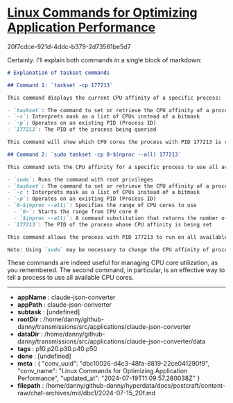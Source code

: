 # [Linux Commands for Optimizing Application Performance](https://claude.ai/chat/dbc10026-d4c3-48fa-8819-22ce041290f9)

20f7cdce-921d-4ddc-b379-2d73561be5d7

 Certainly. I'll explain both commands in a single block of markdown:

```markdown
# Explanation of taskset commands

## Command 1: `taskset -cp 177213`

This command displays the current CPU affinity of a specific process:

- `taskset`: The command to set or retrieve the CPU affinity of a process
- `-c`: Interprets mask as a list of CPUs instead of a bitmask
- `-p`: Operates on an existing PID (Process ID)
- `177213`: The PID of the process being queried

This command will show which CPU cores the process with PID 177213 is currently allowed to run on.

## Command 2: `sudo taskset -cp 0-$(nproc --all) 177213`

This command sets the CPU affinity for a specific process to use all available CPU cores:

- `sudo`: Runs the command with root privileges
- `taskset`: The command to set or retrieve the CPU affinity of a process
- `-c`: Interprets mask as a list of CPUs instead of a bitmask
- `-p`: Operates on an existing PID (Process ID)
- `0-$(nproc --all)`: Specifies the range of CPU cores to use
  - `0-`: Starts the range from CPU core 0
  - `$(nproc --all)`: A command substitution that returns the number of available processing units
- `177213`: The PID of the process whose CPU affinity is being set

This command allows the process with PID 177213 to run on all available CPU cores, potentially improving its performance if it can utilize multiple cores effectively.

Note: Using `sudo` may be necessary to change the CPU affinity of processes you don't own.
```

These commands are indeed useful for managing CPU core utilization, as you remembered. The second command, in particular, is an effective way to tell a process to use all available CPU cores.

---

* **appName** : claude-json-converter
* **appPath** : claude-json-converter
* **subtask** : [undefined]
* **rootDir** : /home/danny/github-danny/transmissions/src/applications/claude-json-converter
* **dataDir** : /home/danny/github-danny/transmissions/src/applications/claude-json-converter/data
* **tags** : p10.p20.p30.p40.p50
* **done** : [undefined]
* **meta** : {
  "conv_uuid": "dbc10026-d4c3-48fa-8819-22ce041290f9",
  "conv_name": "Linux Commands for Optimizing Application Performance",
  "updated_at": "2024-07-19T11:09:57.280038Z"
}
* **filepath** : /home/danny/github-danny/hyperdata/docs/postcraft/content-raw/chat-archives/md/dbc1/2024-07-15_20f.md